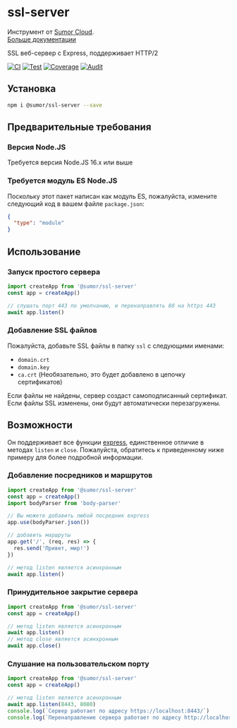 # ssl-server

Инструмент от [Sumor Cloud](https://sumor.cloud).  
[Больше документации](https://sumor.cloud/ssl-server)

SSL веб-сервер с Express, поддерживает HTTP/2

[![CI](https://github.com/sumor-cloud/ssl-server/actions/workflows/ci.yml/badge.svg)](https://github.com/sumor-cloud/ssl-server/actions/workflows/ci.yml)
[![Test](https://github.com/sumor-cloud/ssl-server/actions/workflows/ut.yml/badge.svg)](https://github.com/sumor-cloud/ssl-server/actions/workflows/ut.yml)
[![Coverage](https://github.com/sumor-cloud/ssl-server/actions/workflows/coverage.yml/badge.svg)](https://github.com/sumor-cloud/ssl-server/actions/workflows/coverage.yml)
[![Audit](https://github.com/sumor-cloud/ssl-server/actions/workflows/audit.yml/badge.svg)](https://github.com/sumor-cloud/ssl-server/actions/workflows/audit.yml)

## Установка

```bash
npm i @sumor/ssl-server --save
```

## Предварительные требования

### Версия Node.JS

Требуется версия Node.JS 16.x или выше

### Требуется модуль ES Node.JS

Поскольку этот пакет написан как модуль ES, пожалуйста, измените следующий код в вашем файле `package.json`:

```json
{
  "type": "module"
}
```

## Использование

### Запуск простого сервера

```javascript
import createApp from '@sumor/ssl-server'
const app = createApp()

// слушать порт 443 по умолчанию, и перенаправлять 80 на https 443
await app.listen()
```

### Добавление SSL файлов

Пожалуйста, добавьте SSL файлы в папку `ssl` с следующими именами:

- `domain.crt`
- `domain.key`
- `ca.crt` (Необязательно, это будет добавлено в цепочку сертификатов)

Если файлы не найдены, сервер создаст самоподписанный сертификат.  
Если файлы SSL изменены, они будут автоматически перезагружены.

## Возможности

Он поддерживает все функции [express](https://www.npmjs.com/package/express), единственное отличие в методах `listen` и `close`. Пожалуйста, обратитесь к приведенному ниже примеру для более подробной информации.

### Добавление посредников и маршрутов

```javascript
import createApp from '@sumor/ssl-server'
const app = createApp()
import bodyParser from 'body-parser'

// Вы можете добавить любой посредник express
app.use(bodyParser.json())

// добавить маршруты
app.get('/', (req, res) => {
  res.send('Привет, мир!')
})

// метод listen является асинхронным
await app.listen()
```

### Принудительное закрытие сервера

```javascript
import createApp from '@sumor/ssl-server'
const app = createApp()

// метод listen является асинхронным
await app.listen()
// метод close является асинхронным
await app.close()
```

### Слушание на пользовательском порту

```javascript
import createApp from '@sumor/ssl-server'
const app = createApp()

// метод listen является асинхронным
await app.listen(8443, 8080)
console.log(`Сервер работает по адресу https://localhost:8443/`)
console.log(`Перенаправление сервера работает по адресу http://localhost:8080/`)
```